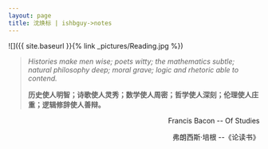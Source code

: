 ```yaml
---
layout: page
title: 沈焕标 | ishbguy->notes
---
```


![]({{ site.baseurl }}{% link _pictures/Reading.jpg %})

> *Histories make men wise; poets witty; the mathematics subtle; natural
> philosophy deep; moral grave; logic and rhetoric able to contend.*
>
> **历史使人明智；诗歌使人灵秀；数学使人周密；哲学使人深刻；伦理使人庄重；逻辑修辞使人善辩。** 

<p align="right">Francis Bacon -- Of Studies</p>
<p align="right">弗朗西斯·培根 --《论读书》</p>

